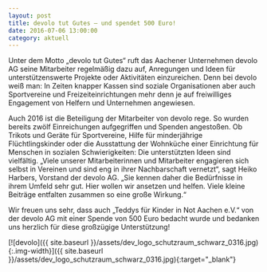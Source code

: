 ```yaml
---
layout: post
title: devolo tut Gutes – und spendet 500 Euro!
date: 2016-07-06 13:00:00
category: aktuell
---
```


Unter dem Motto „devolo tut Gutes“ ruft das Aachener Unternehmen devolo AG seine Mitarbeiter regelmäßig dazu auf, Anregungen und Ideen für unterstützenswerte Projekte oder Aktivitäten einzureichen. Denn bei devolo weiß man: In Zeiten knapper Kassen sind soziale Organisationen aber auch Sportvereine und Freizeiteinrichtungen mehr denn je auf freiwilliges Engagement von Helfern und Unternehmen angewiesen.

Auch 2016 ist die Beteiligung der Mitarbeiter von devolo rege. So wurden bereits zwölf Einreichungen aufgegriffen und Spenden angestoßen. Ob Trikots und Geräte für Sportvereine, Hilfe für minderjährige Flüchtlingskinder oder die Ausstattung der Wohnküche einer Einrichtung für Menschen in sozialen Schwierigkeiten: Die unterstützten Ideen sind vielfältig. „Viele unserer Mitarbeiterinnen und Mitarbeiter engagieren sich selbst in Vereinen und sind eng in ihrer Nachbarschaft vernetzt“, sagt Heiko Harbers, Vorstand der devolo AG. „Sie kennen daher die Bedürfnisse in ihrem Umfeld sehr gut. Hier wollen wir ansetzen und helfen. Viele kleine Beiträge entfalten zusammen so eine große Wirkung.“

Wir freuen uns sehr, dass auch „Teddys für Kinder in Not Aachen e.V.“ von der devolo AG mit einer Spende von 500 Euro bedacht wurde und bedanken uns herzlich für diese großzügige Unterstützung!

[![devolo]({{ site.baseurl }}/assets/dev_logo_schutzraum_schwarz_0316.jpg){:.img-width}]({{ site.baseurl }}/assets/dev_logo_schutzraum_schwarz_0316.jpg){:target="_blank"}

